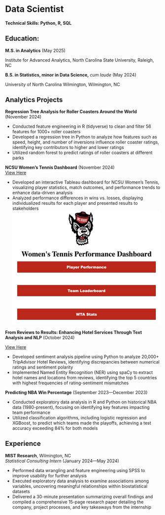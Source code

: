 # Data Scientist

#### Technical Skills: Python, R, SQL

## Education: 

**M.S. in Analytics** (May 2025)

Institute for Advanced Analytics, North Carolina State University, Raleigh, NC

**B.S. in Statistics, minor in Data Science,** *cum laude*	(May 2024)

University of North Carolina Wilmington, Wilmington, NC

## Analytics Projects

**Regression Tree Analysis for Roller Coasters Around the World** (November 2024)  
- Conducted feature engineering in R (tidyverse) to clean and filter 56 features for 1000+ roller coasters
- Developed a regression tree in Python to analyze how features such as speed, height, and number of inversions influence roller coaster ratings, identifying key contributors to higher and lower ratings
- Utilized random forest to predict ratings of roller coasters at different parks

**NCSU Women’s Tennis Dashboard** (November 2024)  
[View Here](https://public.tableau.com/app/profile/brian.cooke4418/viz/Blue10NCSUTennisDashboard_17410399695890/TennisDashboard) 
- Developed an interactive Tableau dashboard for NCSU Women’s Tennis, visualizing player statistics, match outcomes, and performance trends to enhance data-driven analysis  
- Analyzed performance differences in wins vs. losses, displaying individualized results for each player and presented results to stakeholders
![Dashboard Home Page](NCSU%20Women's%20Tennis%20Dashboard.png)

**From Reviews to Results: Enhancing Hotel Services Through Text Analysis and NLP**	(October 2024)

[View Here](//Users/brian/Downloads/Hotel%20Marketing%20Plan%20XL%20by%20Slidesgo.pptx.pdf) 
- Developed sentiment analysis pipeline using Python to analyze 20,000+ TripAdvisor Hotel Reviews, identifying discrepancies between numerical ratings and sentiment polarity
- Implemented Named Entity Recognition (NER) using spaCy to extract hotel names and locations from reviews, identifying the top 5 countries with highest frequencies of rating-sentiment mismatches



**Predicting NBA Win Percentage** (September 2023—December 2023)  
- Conducted exploratory data analysis in R and Python on historical NBA data (1980-present), focusing on identifying key features impacting team performance  
- Utilized classification algorithms, including logistic regression and XGBoost, to predict which teams made the playoffs, achieving a test accuracy exceeding 84% for both models


## Experience

**MIST Research**, Wilmington, NC  
*Statistical Consulting Intern* (January 2024—May 2024)  
- Performed data wrangling and feature engineering using SPSS to improve usability for further analysis  
- Executed exploratory data analysis to examine associations among variables, uncovering meaningful relationships within biostatistical datasets  
- Delivered a 30-minute presentation summarizing overall findings and compiled a comprehensive 15-page research paper detailing the company, project processes, and key takeaways from the internship  
